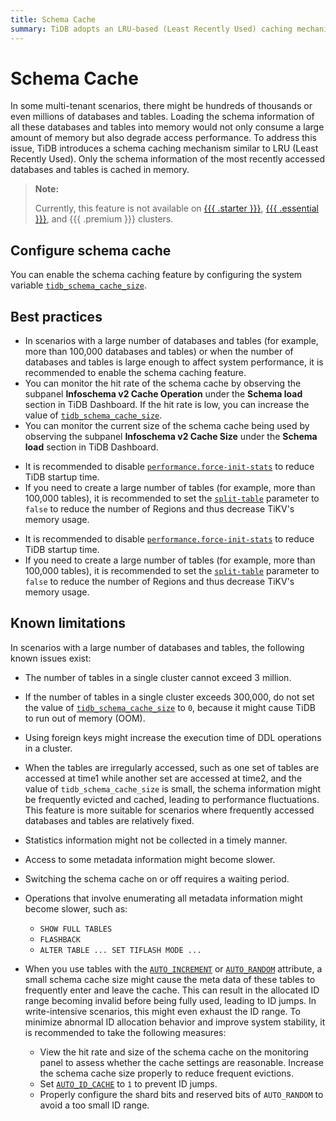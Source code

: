 ```yaml
---
title: Schema Cache
summary: TiDB adopts an LRU-based (Least Recently Used) caching mechanism for schema information, which significantly reduces memory usage and improves performance in scenarios with a large number of databases and tables.
---
```


# Schema Cache

In some multi-tenant scenarios, there might be hundreds of thousands or even millions of databases and tables. Loading the schema information of all these databases and tables into memory would not only consume a large amount of memory but also degrade access performance. To address this issue, TiDB introduces a schema caching mechanism similar to LRU (Least Recently Used). Only the schema information of the most recently accessed databases and tables is cached in memory.

> **Note:**
>
> Currently, this feature is not available on [{{{ .starter }}}](https://docs.pingcap.com/tidbcloud/select-cluster-tier#tidb-cloud-serverless), [{{{ .essential }}}](https://docs.pingcap.com/tidbcloud/select-cluster-tier#essential), and {{{ .premium }}} clusters.

## Configure schema cache

You can enable the schema caching feature by configuring the system variable [`tidb_schema_cache_size`](/system-variables.md#tidb_schema_cache_size-new-in-v800).

## Best practices

- In scenarios with a large number of databases and tables (for example, more than 100,000 databases and tables) or when the number of databases and tables is large enough to affect system performance, it is recommended to enable the schema caching feature.
- You can monitor the hit rate of the schema cache by observing the subpanel **Infoschema v2 Cache Operation** under the **Schema load** section in TiDB Dashboard. If the hit rate is low, you can increase the value of [`tidb_schema_cache_size`](/system-variables.md#tidb_schema_cache_size-new-in-v800).
- You can monitor the current size of the schema cache being used by observing the subpanel **Infoschema v2 Cache Size** under the **Schema load** section in TiDB Dashboard.

<CustomContent platform="tidb">

- It is recommended to disable [`performance.force-init-stats`](/tidb-configuration-file.md#force-init-stats-new-in-v657-and-v710) to reduce TiDB startup time.
- If you need to create a large number of tables (for example, more than 100,000 tables), it is recommended to set the [`split-table`](/tidb-configuration-file.md#split-table) parameter to `false` to reduce the number of Regions and thus decrease TiKV's memory usage.

</CustomContent>

<CustomContent platform="tidb-cloud">

- It is recommended to disable [`performance.force-init-stats`](https://docs.pingcap.com/tidb/stable/tidb-configuration-file/#force-init-stats-new-in-v657-and-v710) to reduce TiDB startup time.
- If you need to create a large number of tables (for example, more than 100,000 tables), it is recommended to set the [`split-table`](https://docs.pingcap.com/tidb/stable/tidb-configuration-file/#split-table) parameter to `false` to reduce the number of Regions and thus decrease TiKV's memory usage.

</CustomContent>

## Known limitations

In scenarios with a large number of databases and tables, the following known issues exist:

- The number of tables in a single cluster cannot exceed 3 million.
- If the number of tables in a single cluster exceeds 300,000, do not set the value of [`tidb_schema_cache_size`](/system-variables.md#tidb_schema_cache_size-new-in-v800) to `0`, because it might cause TiDB to run out of memory (OOM).
- Using foreign keys might increase the execution time of DDL operations in a cluster.
- When the tables are irregularly accessed, such as one set of tables are accessed at time1 while another set are accessed at time2, and the value of `tidb_schema_cache_size` is small, the schema information might be frequently evicted and cached, leading to performance fluctuations. This feature is more suitable for scenarios where frequently accessed databases and tables are relatively fixed.
- Statistics information might not be collected in a timely manner.
- Access to some metadata information might become slower.
- Switching the schema cache on or off requires a waiting period.
- Operations that involve enumerating all metadata information might become slower, such as:

    - `SHOW FULL TABLES`
    - `FLASHBACK`
    - `ALTER TABLE ... SET TIFLASH MODE ...`

- When you use tables with the [`AUTO_INCREMENT`](/auto-increment.md) or [`AUTO_RANDOM`](/auto-random.md) attribute, a small schema cache size might cause the meta data of these tables to frequently enter and leave the cache. This can result in the allocated ID range becoming invalid before being fully used, leading to ID jumps. In write-intensive scenarios, this might even exhaust the ID range. To minimize abnormal ID allocation behavior and improve system stability, it is recommended to take the following measures:

    - View the hit rate and size of the schema cache on the monitoring panel to assess whether the cache settings are reasonable. Increase the schema cache size properly to reduce frequent evictions.
    - Set [`AUTO_ID_CACHE`](/auto-increment.md#auto_id_cache) to `1` to prevent ID jumps.
    - Properly configure the shard bits and reserved bits of `AUTO_RANDOM` to avoid a too small ID range.
